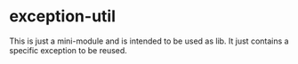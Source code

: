# exception-util

This is just a mini-module and is intended to be used as lib.
It just contains a specific exception to be reused.